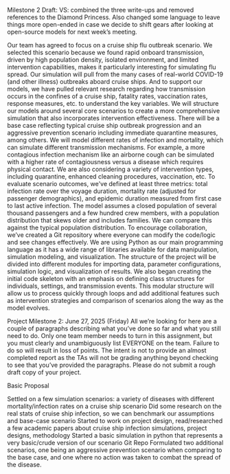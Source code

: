 Milestone 2 Draft:
VS: combined the three write-ups and removed references to the Diamond Princess. Also changed some language to leave things more open-ended in case we decide to shift gears after looking at open-source models for next week’s meeting.

Our team has agreed to focus on a cruise ship flu outbreak scenario. We selected this scenario because we found rapid onboard transmission, driven by high population density, isolated environment, and limited intervention capabilities, makes it particularly interesting for simulating flu spread. Our simulation will pull from the many cases of real-world COVID-19 (and other illness) outbreaks aboard cruise ships. And to support our models, we have pulled relevant research regarding how transmission occurs in the confines of a cruise ship, fatality rates, vaccination rates, response measures, etc. to understand the key variables.
We will structure our models around several core scenarios to create a more comprehensive simulation that also incorporates intervention effectiveness. There will be a base case reflecting typical cruise ship outbreak progression and an aggressive prevention scenario including immediate quarantine measures, among others. We will model different rates of infection and mortality, which can simulate different transmission mechanisms. For example, a more contagious infection mechanism like an airborne cough can be simulated with a higher rate of contagiousness versus a disease which requires physical contact. We are also considering a variety of intervention types, including quarantine, enhanced cleaning procedures, vaccination, etc.
To evaluate scenario outcomes, we've defined at least three metrics: total infection rate over the voyage duration, mortality rate (adjusted for passenger demographics), and epidemic duration measured from first case to last active infection. The model assumes a closed population of several thousand passengers and a few hundred crew members, with a population distribution that skews older and includes families. We can compare this against the typical population distribution.
To encourage collaboration, we’ve created a Git repository where everyone can modify the code/logic and see changes effectively. We are using Python as our main programming language as it has a wide range of libraries available for data manipulation, simulation modeling, and visualization. The structure of the project will be divided into different modules for importing data, parameter configurations, simulation logic, and visualization of results. We also began creating the initial code skeleton with an emphasis on defining class structures for individuals, settings, and transmission events. This modular structure will allow us to process quickly through loops and add additional features such as intervention strategies and comparison of scenarios along the way as the model evolves.

Project Milestone 2: June 27, 2025 (Friday)
All we’re looking for here are a couple of paragraphs describing what you’ve done so far and what you still need to do. Only one team member needs to turn in this assignment, but you must clearly and unambiguously list EVERYONE on the team. Failure to do so will result in loss of points. The intent is not to provide an almost completed report as the TAs will not be grading anything beyond checking to see that you’ve provided the paragraphs. Please do not submit a rough draft copy of your project.

Basic Proposal

Settled on a few simulation scenarios: a variety of diseases with different mortality/infection rates on a cruise ship scenario
Did some research on the real stats of cruise ship infection, so we can benchmark our assumptions and base-case scenario
Started to work on project design, read/researched a few academic papers about cruise ship infection simulations, project designs, methodology
Started a basic simulation in python that represents a very basic/crude version of our scenario 
Git Repo
Formulated two additional scenarios, one being an aggressive prevention scenario when comparing to the base case, and one where no action was taken to combat the spread of the disease.
